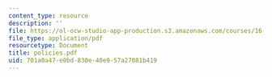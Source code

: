 ```yaml
---
content_type: resource
description: ''
file: https://ol-ocw-studio-app-production.s3.amazonaws.com/courses/16-20-structural-mechanics-fall-2002/701a0a47e0bd830e40e957a27081b419_policies.pdf
file_type: application/pdf
resourcetype: Document
title: policies.pdf
uid: 701a0a47-e0bd-830e-40e9-57a27081b419
---
```

